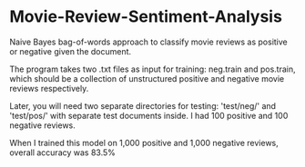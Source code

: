 # Movie-Review-Sentiment-Analysis
Naive Bayes bag-of-words approach to classify movie reviews as positive or negative given the document.

The program takes two .txt files as input for training: neg.train and pos.train, which should be a collection of unstructured positive and negative movie reviews respectively. 

Later, you will need two separate directories for testing: 'test/neg/' and 'test/pos/' with separate test documents inside. I had 100 positive and 100 negative reviews.

When I trained this model on 1,000 positive and 1,000 negative reviews, overall accuracy was 83.5%
